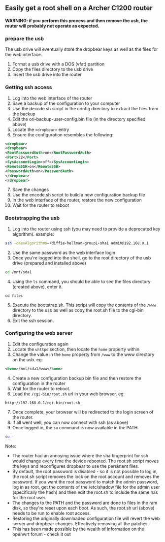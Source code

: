 ## Easily get a root shell on a Archer C1200 router


#### WARNING: if you perform this process and then remove the usb, the router will probably not operate as expected.

### prepare the usb

The usb drive will eventually store the dropbear keys as well as the files for the web interface.

1. Format a usb drive with a DOS (vfat) partition
2. Copy the files directory to the usb drive
3. Insert the usb drive into the router

### Getting ssh access

1. Log into the web interface of the router
2. Save a backup of the configuration to your computer
3. Use the decode.sh script in the config directory to extract the files from the backup
4. Edit the ori-backup-user-config.bin file (in the directory specified above)
5. Locate the `<dropbear>` entry
6. Ensure the configuration resembles the following:
```xml
<dropbear>
<dropbear>
<RootPasswordAuth>on</RootPasswordAuth>
<Port>22</Port>
<SysAccountLogin>off</SysAccountLogin>
<RemoteSSH>on</RemoteSSH>
<PasswordAuth>on</PasswordAuth>
</dropbear>
</dropbear>
```
7. Save the changes
8. Use the encode.sh script to build a new configuration backup file
9. In the web interface of the router, restore the new configuration
10. Wait for the router to reboot

### Bootstrapping the usb

1. Log into the router using ssh (you may need to provide a deprecated key algorithm). example:
```sh
ssh -oKexAlgorithms=+diffie-hellman-group1-sha1 admin@192.168.0.1
```
2. Use the same password as the web interface login
3. Once you're logged into the shell, go to the root directory of the usb drive (prepared and installed above)
```sh
cd /mnt/sda1
```
4. Using the `ls` command, you should be able to see the files directory (created above), enter it.
```
cd files
```
5. Execute the bootstrap.sh. This script will copy the contents of the `/www` directory to the usb as well as copy the root.sh file to the cgi-bin directory.
6. Exit the ssh session.

### Configuring the web server

1. Edit the configuration again
2. Locate the `uhttpd` section, then locate the `home` property within
3. Change the value in the `home` property from `/www` to the www directory on the usb. eg:
```xml
<home>/mnt/sda1/www</home>
```
4. Create a new configuration backup bin file and then restore the configuration in the router
5. Wait for the router to reboot.
6. Load the `/cgi-bin/root.sh` url in your web browser. eg:
```
http://192.168.0.1/cgi-bin/root.sh
```
7. Once complete, your browser will be redirected to the login screen of the router.
8. If all went well, you can now connect with ssh (as above)
9. Once logged in, the `su` command is now available in the PATH.
```sh
su -
```

Note:
* The router had an annoying issue where the sha fingerprint for ssh would change every time the device rebooted. The root.sh script moves the keys and reconfigures dropbear to use the persistent files.
* By default, the root password is disabled - so it is not possible to log in, the root.sh script removes the lock on the root account and removes the password. If you want the root password to match the admin password, log in as root, get the contents of the /etc/shadow file for the admin user (specifically the hash) and then edit the root.sh to include the same has for the root user.
* The changes to the PATH and the password are done to files in the ram disk, so they're reset upon each boot. As such, the root.sh url (above) needs to be run to enable root access.
* Restoring the originally downloaded configuration file will revert the web server and dropbear changes. Effectively removing all the patches.
* This has been made possible by the wealth of information on the openwrt forum - check it out
